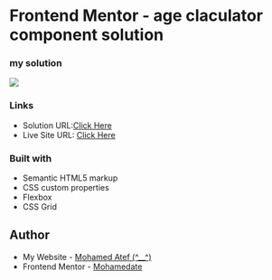 
# Frontend Mentor - age claculator component solution

### my solution

<img src = "./images/photo.jpeg" />

### Links

- Solution URL:[Click Here](https://github.com/Mohamedate/ntf_card_challenge)
- Live Site URL: [Click Here](https://mohamedate.github.io/ntf_card_challenge/)

### Built with

- Semantic HTML5 markup
- CSS custom properties
- Flexbox
- CSS Grid



## Author

- My Website - [Mohamed Atef (^__^)](https://mohamedate.github.io/Mohamed_Atef/)
- Frontend Mentor - [Mohamedate](https://www.frontendmentor.io/profile/Mohamedate)

